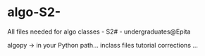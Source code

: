 # algo-S2-
All files needed for algo classes - S2# - undergraduates@Epita

algopy -> in your Python path...
inclass files
tutorial corrections
...
